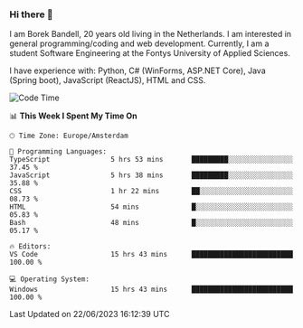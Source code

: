 ### Hi there 👋

I am Borek Bandell, 20 years old living in the Netherlands. I am interested in general programming/coding and web development. Currently, I am a student Software Engineering at the Fontys University of Applied Sciences.

I have experience with: Python, C# (WinForms, ASP.NET Core), Java (Spring boot), JavaScript (ReactJS), HTML and CSS.

<!--START_SECTION:waka-->
![Code Time](http://img.shields.io/badge/Code%20Time-631%20hrs%2055%20mins-blue)

📊 **This Week I Spent My Time On** 

```text
🕑︎ Time Zone: Europe/Amsterdam

💬 Programming Languages: 
TypeScript               5 hrs 53 mins       █████████░░░░░░░░░░░░░░░░   37.45 % 
JavaScript               5 hrs 38 mins       █████████░░░░░░░░░░░░░░░░   35.88 % 
CSS                      1 hr 22 mins        ██░░░░░░░░░░░░░░░░░░░░░░░   08.73 % 
HTML                     54 mins             █░░░░░░░░░░░░░░░░░░░░░░░░   05.83 % 
Bash                     48 mins             █░░░░░░░░░░░░░░░░░░░░░░░░   05.17 % 

🔥 Editors: 
VS Code                  15 hrs 43 mins      █████████████████████████   100.00 % 

💻 Operating System: 
Windows                  15 hrs 43 mins      █████████████████████████   100.00 % 
```


 Last Updated on 22/06/2023 16:12:39 UTC
<!--END_SECTION:waka-->

<!--**tcBorek2002/tcBorek2002** is a ✨ _special_ ✨ repository because its `README.md` (this file) appears on your GitHub profile.

Here are some ideas to get you started:

- 🔭 I’m currently working on ...
- 🌱 I’m currently learning ...
- 👯 I’m looking to collaborate on ...
- 🤔 I’m looking for help with ...
- 💬 Ask me about ...
- 📫 How to reach me: ...
- 😄 Pronouns: ...
- ⚡ Fun fact: ...
-->

